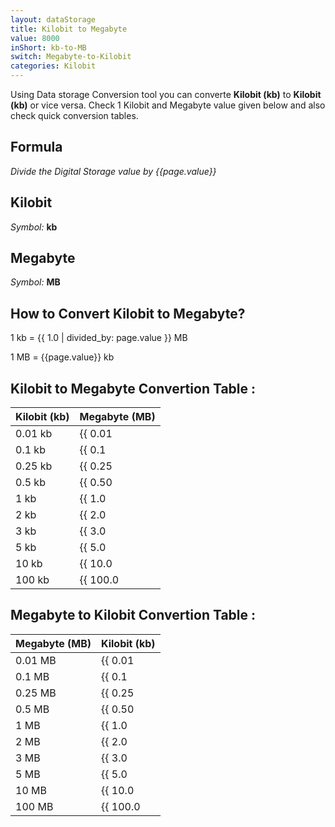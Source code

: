 ```yaml
---
layout: dataStorage
title: Kilobit to Megabyte
value: 8000
inShort: kb-to-MB
switch: Megabyte-to-Kilobit
categories: Kilobit
---
```


Using Data storage Conversion tool you can converte **Kilobit (kb)** to **Kilobit (kb)** or vice versa. Check 1 Kilobit and Megabyte value given below and also check quick conversion tables.

## Formula
*Divide the Digital Storage value by {{page.value}}*

## Kilobit
*Symbol:* **kb**

## Megabyte
*Symbol:* **MB**

## How to Convert Kilobit to Megabyte?

1 kb = {{ 1.0 | divided_by: page.value }} MB

1 MB = {{page.value}} kb


## Kilobit to Megabyte Convertion Table :

| Kilobit (kb) | Megabyte (MB) |
| ---- | ---- |
| 0.01 kb | {{ 0.01 | divided_by: page.value | round: 12 }} MB |
| 0.1 kb | {{ 0.1 | divided_by: page.value | round: 12 }} MB |
| 0.25 kb | {{ 0.25 | divided_by: page.value | round: 12 }} MB |
| 0.5 kb | {{ 0.50 | divided_by: page.value | round: 12 }} MB |
| 1 kb | {{ 1.0 | divided_by: page.value | round: 12 }} MB |
| 2 kb | {{ 2.0 | divided_by: page.value | round: 12 }} MB |
| 3 kb | {{ 3.0 | divided_by: page.value | round: 12 }} MB |
| 5 kb | {{ 5.0 | divided_by: page.value | round: 12 }} MB |
| 10 kb | {{ 10.0 | divided_by: page.value | round: 12 }} MB |
| 100 kb | {{ 100.0 | divided_by: page.value | round: 12 }} MB |

## Megabyte to Kilobit Convertion Table :

| Megabyte (MB) | Kilobit (kb) |
| ---- | ---- |
| 0.01 MB | {{ 0.01 | times: page.value | round: 12 }} kb |
| 0.1 MB | {{ 0.1 | times: page.value | round: 12 }} kb |
| 0.25 MB | {{ 0.25 | times: page.value | round: 12 }} kb |
| 0.5 MB | {{ 0.50 | times: page.value | round: 12 }} kb |
| 1 MB | {{ 1.0 | times: page.value | round: 12 }} kb |
| 2 MB | {{ 2.0 | times: page.value | round: 12 }} kb |
| 3 MB | {{ 3.0 | times: page.value | round: 12 }} kb |
| 5 MB | {{ 5.0 | times: page.value | round: 12 }} kb |
| 10 MB | {{ 10.0 | times: page.value | round: 12 }} kb |
| 100 MB | {{ 100.0 | times: page.value | round: 12 }} kb |


<script>
document.getElementById('selectInput')[2].selected = true
document.getElementById('selectOutput')[8].selected = true
</script>
